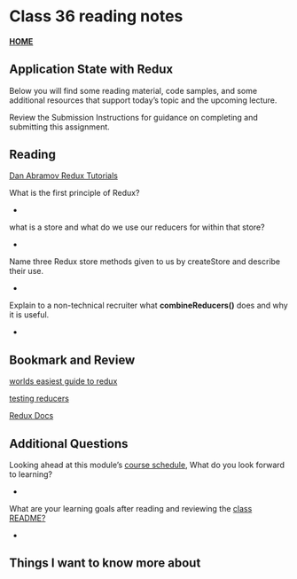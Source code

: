 # Class 36 reading notes

#### [HOME](https://cesarderio.github.io/reading-notes/)

## Application State with Redux

Below you will find some reading material, code samples, and some additional resources that support today’s topic and the upcoming lecture.

Review the Submission Instructions for guidance on completing and submitting this assignment.

## Reading

[Dan Abramov Redux Tutorials](https://egghead.io/courses/getting-started-with-redux)


What is the first principle of Redux?

*

what is a store and what do we use our reducers for within that store?

*

Name three Redux store methods given to us by createStore and describe their use.

*

Explain to a non-technical recruiter what **combineReducers()** does and why it is useful.

*




## Bookmark and Review

[worlds easiest guide to redux](https://medium.freecodecamp.org/understanding-redux-the-worlds-easiest-guide-to-beginning-redux-c695f45546f6)

[testing reducers](https://medium.com/@netxm/testing-redux-reducers-with-jest-6653abbfe3e1)

[Redux Docs](https://redux.js.org/)


## Additional Questions

Looking ahead at this module’s [course schedule](https://codefellows.github.io/code-401-javascript-guide/curriculum/#module-2), What do you look forward to learning?

*

What are your learning goals after reading and reviewing the [class README?](https://codefellows.github.io/code-401-javascript-guide/curriculum/class-06/)

*

## Things I want to know more about